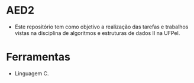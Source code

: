 # AED2

 - Este repositório tem como objetivo a realização das tarefas e trabalhos vistas na disciplina de algoritmos e estruturas de dados II na UFPel.
 
 # Ferramentas
 
 - Linguagem C.
